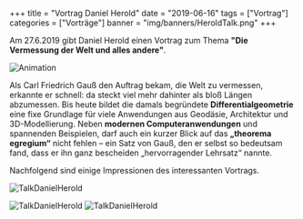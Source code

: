 +++
title = "Vortrag Daniel Herold"
date = "2019-06-16"
tags = ["Vortrag"]
categories = ["Vorträge"]
banner = "img/banners/HeroldTalk.png"
+++

Am 27.6.2019 gibt Daniel Herold einen Vortrag zum Thema <b>"Die Vermessung der Welt und alles andere"</b>.

![Animation](/img/talks/HeroldTalkGIF.gif)

Als Carl Friedrich Gauß den Auftrag bekam, die Welt zu vermessen, erkannte er schnell: da steckt viel mehr dahinter als bloß Längen abzumessen. Bis heute bildet die damals begründete <b>Differentialgeometrie</b> eine fixe Grundlage für viele Anwendungen aus Geodäsie, Architektur und 3D-Modellierung. Neben <b>modernen Computeranwendungen</b> und spannenden Beispielen, darf auch ein kurzer Blick auf das <b>„theorema egregium“</b> nicht fehlen – ein Satz von Gauß, den er selbst so bedeutsam fand, dass er ihn ganz bescheiden „hervorragender Lehrsatz“ nannte.

Nachfolgend sind einige Impressionen des interessanten Vortrags.

![TalkDanielHerold](/img/talks/DHTalk1.jpg)

![TalkDanielHerold](/img/talks/DHTalk2.jpg)
![TalkDanielHerold](/img/talks/DHTalk3.jpg)

